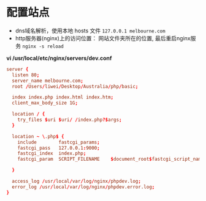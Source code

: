 # 配置站点

- dns域名解析，使用本地 hosts 文件 `127.0.0.1 melbourne.com`
- http服务器(nginx)上的访问位置： 网站文件夹所在的位置, 最后重启nginx服务 `nginx -s reload`

**vi /usr/local/etc/nginx/servers/dev.conf**

```nginx.conf
server {
  listen 80;
  server_name melbourne.com;
  root /Users/liwei/Desktop/Australia/php/basic;

  index index.php index.html index.htm;
  client_max_body_size 1G;

  location / {
    try_files $uri $uri/ /index.php?$args;
  }

  location ~ \.php$ {
    include        fastcgi_params;
    fastcgi_pass   127.0.0.1:9000;
    fastcgi_index  index.php;
    fastcgi_param  SCRIPT_FILENAME    $document_root$fastcgi_script_name;

  }

  access_log /usr/local/var/log/nginx/phpdev.log;
  error_log /usr/local/var/log/nginx/phpdev.error.log;
}
```
